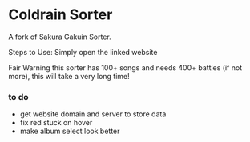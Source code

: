 # Coldrain Sorter

A fork of Sakura Gakuin Sorter.

Steps to Use:
Simply open the linked website

Fair Warning this sorter has 100+ songs and needs 400+ battles (if not more), this will take a very long time!

### to do

* get website domain and server to store data
* fix red stuck on hover
* make album select look better
